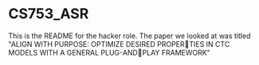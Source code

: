 # CS753_ASR

This is the README for the hacker role. The paper we looked at was titled "ALIGN WITH PURPOSE: OPTIMIZE DESIRED PROPERTIES IN CTC MODELS WITH A GENERAL PLUG-ANDPLAY FRAMEWORK"

